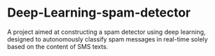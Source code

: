 # Deep-Learning-spam-detector
 A project aimed at constructing a spam detector using deep learning, designed to autonomously classify spam messages in real-time solely based on the content of SMS texts.
